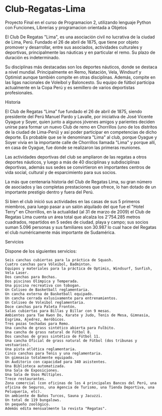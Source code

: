 # Club-Regatas-Lima
Proyecto Final en el curso de Programacion 2, utilizando lenguaje Python
con Funciones, Librerias y programacion orientada a Objetos 

El Club De Regatas "Lima", es una asociación civil no lucrativa de la ciudad de Lima, Perú. Fundado el 26 de abril de 1875, que tiene por objeto promover y desarrollar, entre sus asociados, actividades culturales y deportivas, principalmente las náuticas y en particular el remo. Su plazo de duración es indeterminado.

Su disciplinas más destacadas son los deportes náuticos, donde se destaca a nivel mundial. Principalmente en Remo, Natación, Vela, Windsurf y Optimist aunque también compite en otras disciplinas. Además, compite en las ligas nacionales de Voleibol y Baloncesto. Su equipo de fútbol participa actualmente en la Copa Perú y es semillero de varios deportistas profesionales.

Historia

El Club de Regatas “Lima” fue fundado el 26 de abril de 1875, siendo presidente del Perú Manuel Pardo y Lavalle, por iniciativa de José Vicente Oyague y Soyer, quien junto a algunos jóvenes amigos y parientes deciden unirse para formar un nuevo Club de remo en Chorrillos (uno de los distritos de la ciudad de Lima-Perú) y así poder participar en competencias de dicho deporte. Es probable que se le denominara "Lima" al club, porque Oyague y Soyer vivía en la importante calle de Chorrillos llamada "Lima" y porque allí, en casa de Oyague, fue donde se realizaron las primeras reuniones.

Las actividades deportivas del club se ampliaron de las regatas a otros deportes náuticos, y luego a más de 40 disciplinas y subdisciplinas deportivas, además sus sedes se convirtieron en importantes centros de vida social, cultural y de esparcimiento para sus socios.

La más que centenaria historia del Club de Regatas Lima, su gran número de asociados y las completas prestaciones que ofrece, lo han dotado de un importante prestigio dentro y fuera del Perú.

Si bien el club inició sus actividades en las casas de sus 5 primeros miembros, para luego pasar a un salón alquilado del que fue el "Hotel Terry" en Chorrillos, en la actualidad (al 31 de marzo de 2009) el Club de Regatas Lima cuenta un área total que alcalza los 2'754.285 metros cuadrados, repartidos en 5 sedes de ciudad, playa y campo; sus socios suman 5.096 personas y sus familiares son 30.987 lo cual hace del Regatas el club numéricamente más importante de Sudamérica.

Servicios

Dispone de los siguientes servicios:

    Seis canchas cubiertas para la práctica de Squash.
    Cuatro canchas para Vóleibol, Badminton.
    Equipos y materiales para la práctica de Optimis, Windsurf, Sunfish, Vela Laser.
    Dos canchas para Bochas.
    Dos piscinas Olímpica y Temperada.
    Una piscina recreativa con tobogan.
    Un Coliseo de Basketball reglamentaria.
    Un cancha externa de Basketball equipado.
    Un cancha cerrada exlusivamente para entrenamientos.
    Un Coliseo de Voleibol reglamentaria.
    Doce canchas para Paleta Frontón.
    Salas cubiertas para Billas y Billar con 9 mesas.
    Ambientes para Tae Kwon Do, Karate y Judo, Tenis de Mesa, Gimnasia, Esgrima, Ajedrez, Aeróbicos.
    Tres pozas techadas para Remo.
    Una cancha de grass sintético abierta para Fulbito.
    Una cancha de grass natural de Fútbol 8.
    Dos canchas de grass sintético de Fútbol 11.
    Una cancha Oficial de grass natural de Fútbol (dos tribunas y vestuarios).
    Una pista atlética reglamentaria.
    Cinco canchas para Tenis y una reglamentaria.
    Un gimnasio totalmente equipado.
    Un Auditorio con capacidad para 340 asistentes.
    Una Biblioteca automatizada.
    Una Sala de Exposiciones.
    Una Sala de Usos Múltiples.
    Trece restaurantes.
    Zona comercial (con oficinas de los 4 principales Bancos del Perú, una oficina de Seguros, una Agencia de Turismo, una Tienda Deportiva, una Peluquería, etc).
    Un ambiente de Baños Turcos, Sauna y Jacuzzi.
    Un total de 119 bungalows.
    Un pequeño zoológico.
    Además edita mensualmente la revista "Regatas".
